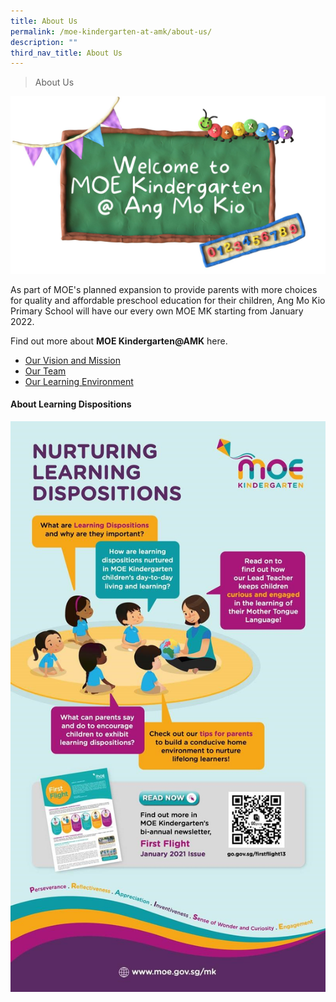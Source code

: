 ```yaml
---
title: About Us
permalink: /moe-kindergarten-at-amk/about-us/
description: ""
third_nav_title: About Us
---
```

>About Us

![](/images/MOE%20Kindergarten/Welcome%20to%20MK%202.jpg)

As part of MOE's planned expansion to provide parents with more choices for quality and affordable preschool education for their children, Ang Mo Kio Primary School will have our every own MOE MK starting from January 2022.   
  
Find out more about **MOE Kindergarten@AMK** here.  

*   [Our Vision and Mission](/moe-kindergarten-at-amk/about-us/our-vision-and-mission)
*   [Our Team](/moe-kindergarten-at-amk/about-us/our-team)
*   [Our Learning Environment](/moe-kindergarten-at-amk/about-us/our-learning-environment)

#### About Learning Dispositions


![](/images/MOE%20Kindergarten/MOEK%20EDM.jpg)